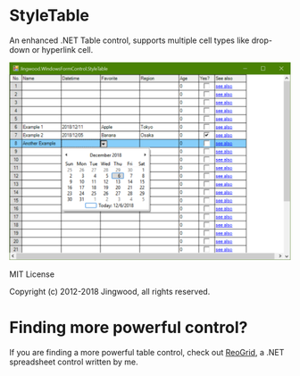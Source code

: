 # StyleTable

An enhanced .NET Table control, supports multiple cell types like drop-down or hyperlink cell.

![Snapshot](snapshots/example1.png)

MIT License

Copyright (c) 2012-2018 Jingwood, all rights reserved.

# Finding more powerful control?

If you are finding a more powerful table control, check out [ReoGrid](https://github.com/unvell/ReoGrid), a .NET spreadsheet control written by me. 

